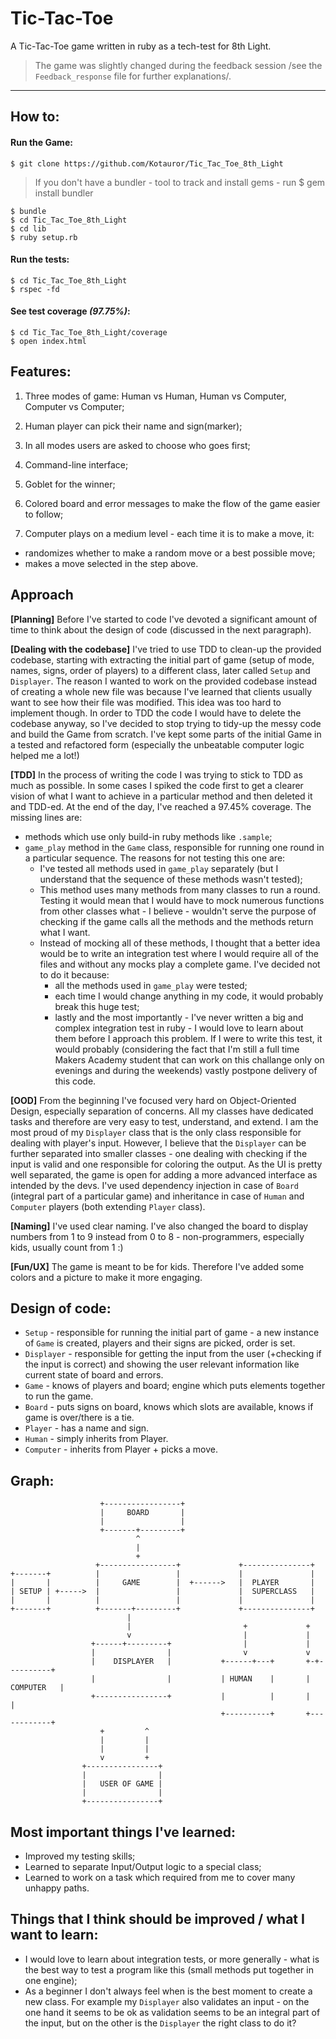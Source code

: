 # Tic-Tac-Toe #

A Tic-Tac-Toe game written in ruby as a tech-test for 8th Light.

>The game was slightly changed during the feedback session /see the `Feedback_response` file for further explanations/.

___________

## How to:

#### Run the Game:

```plain
$ git clone https://github.com/Kotauror/Tic_Tac_Toe_8th_Light
```
> If you don't have a bundler - tool to track and install gems - run $ gem install bundler

```plain
$ bundle
$ cd Tic_Tac_Toe_8th_Light
$ cd lib
$ ruby setup.rb
```

#### Run the tests:

```plain  
$ cd Tic_Tac_Toe_8th_Light
$ rspec -fd
```

#### See test coverage *(97.75%)*:

```plain
$ cd Tic_Tac_Toe_8th_Light/coverage
$ open index.html
```

## Features:

1. Three modes of game: Human vs Human, Human vs Computer, Computer vs Computer;

2. Human player can pick their name and sign(marker);

3. In all modes users are asked to choose who goes first;

4. Command-line interface;

5. Goblet for the winner;

6. Colored board and error messages to make the flow of the game easier to follow;

7. Computer plays on a medium level - each time it is to make a move, it:
  * randomizes whether to make a random move or a best possible move;
  * makes a move selected in the step above.

## Approach

**[Planning]** Before I've started to code I've devoted a significant amount of time to think about the design of code (discussed in the next paragraph).

**[Dealing with the codebase]** I've tried to use TDD to clean-up the provided codebase, starting with extracting the initial part of game (setup of mode, names, signs, order of players) to a different class, later called `Setup` and `Displayer`. The reason I wanted to work on the provided codebase instead of creating a whole new file was because I've learned that clients usually want to see how their file was modified. This idea was too hard to implement though. In order to TDD the code I would have to delete the codebase anyway, so I've decided to stop trying to tidy-up the messy code and build the Game from scratch. I've kept some parts of the initial Game in a tested and refactored form (especially the unbeatable computer logic helped me a lot!)

**[TDD]** In the process of writing the code I was trying to stick to TDD as much as possible. In some cases I spiked the code first to get a clearer vision of what I want to achieve in a particular method and then deleted it and TDD-ed. At the end of the day, I've reached a 97.45% coverage. The missing lines are:
  * methods which use only build-in ruby methods like `.sample`;
  * `game_play` method in the `Game` class, responsible for running one round in a particular sequence. The reasons for not testing this one are:
    * I've tested all methods used in `game_play` separately (but I understand that the sequence of these methods wasn't tested);
    * This method uses many methods from many classes to run a round. Testing it would mean that I would have to mock numerous functions from other classes what - I believe - wouldn't serve the purpose of checking if the game calls all the methods and the methods return what I want.
    * Instead of mocking all of these methods, I thought that a better idea would be to write an integration test where I would require all of the files and without any mocks play a complete game. I've decided not to do it because:
      * all the methods used in `game_play` were tested;
      * each time I would change anything in my code, it would probably break this huge test;
      * lastly and the most importantly - I've never written a big and complex integration test in ruby - I would love to learn about them before I approach this problem. If I were to write this test, it would probably (considering the fact that I'm still a full time Makers Academy student that can work on this challange only on evenings and during the weekends) vastly postpone delivery of this code.

**[OOD]** From the beginning I've focused very hard on Object-Oriented Design, especially separation of concerns. All my classes have dedicated tasks and therefore are very easy to test, understand, and extend. I am the most proud of my `Displayer` class that is the only class responsible for dealing with player's input. However, I believe that the `Displayer` can be further separated into smaller classes - one dealing with checking if the input is valid and one responsible for coloring the output. As the UI is pretty well separated, the game is open for adding a more advanced interface as intended by the devs. I've  used dependency injection in case of `Board` (integral part of a particular game) and inheritance in case of `Human` and `Computer` players (both extending `Player` class).  

**[Naming]** I've used clear naming. I've also changed the board to display numbers from 1 to 9 instead from 0 to 8 - non-programmers, especially kids, usually count from 1 :)

**[Fun/UX]** The game is meant to be for kids. Therefore I've added some colors and a picture to make it more engaging.

## Design of code:

* `Setup` - responsible for running the initial part of game -  a new instance of `Game` is created, players and their signs are picked, order is set.
* `Displayer` - responsible for getting the input from the user (+checking if the input is correct) and showing the user relevant information like current state of board and errors.
* `Game` - knows of players and board; engine which puts elements together to run the game.
* `Board` - puts signs on board, knows which slots are available, knows if game is over/there is a tie.
* `Player` - has a name and sign.
* `Human` - simply inherits from Player.
* `Computer` - inherits from Player + picks a move.

## Graph:

```plain
                    +-----------------+
                    |     BOARD       |
                    |                 |
                    +-------+---------+
                            ^
                            |
                            +
                   +-----------------+             +---------------+
+-------+          |                 |             |               |
|       |          |     GAME        |  +------>   |  PLAYER       |
| SETUP | +----->  |                 |             |  SUPERCLASS   |
|       |          |                 |             |               |
+-------+          +-------+---------+             +---------------+
                          |
                          |                         +             +
                          v                         |             |
                  +------+---------+                |             |
                  |                |                v             v
                  |    DISPLAYER   |           +------+---+       +-+----------+
                  |                |           | HUMAN    |       | COMPUTER   |
                  +----------------+           |          |       |            |
                                               +----------+       +------------+
                    +         ^
                    |         |
                    |         |
                    v         +
                +----------------+
                |                |
                |   USER OF GAME |
                |                |
                +----------------+
```
## Most important things I've learned:

* Improved my testing skills;
* Learned to separate Input/Output logic to a special class;
* Learned to work on a task which required from me to cover many unhappy paths.

## Things that I think should be improved / what I want to learn:

* I would love to learn about integration tests, or more generally - what is the best way to test a program like this (small methods put together in one engine);
* As a beginner I don't always feel when is the best moment to create a new class. For example my `Displayer` also validates an input - on the one hand it seems to be ok as validation seems to be an integral part of the input, but on the other is the `Displayer` the right class to do it?

